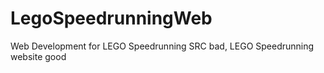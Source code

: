 # LegoSpeedrunningWeb
Web Development for LEGO Speedrunning
SRC bad, LEGO Speedrunning website good
